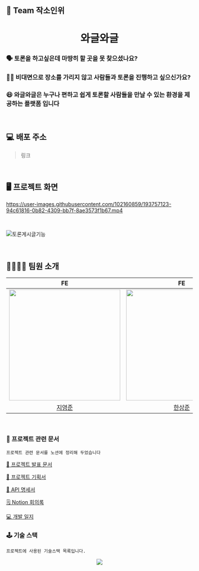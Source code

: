## 🍻 Team 작소인위


<div>   
<h1 align="center">와글와글</h1>
    <h3>🗣 토론을 하고싶은데 마땅히 할 곳을 못 찾으셨나요?</h3>
    <h3>👨‍💻 비대면으로 장소를 가리지 않고 사람들과 토론을 진행하고 싶으신가요?</h3>
    <h3>😆 와글와글은 누구나 편하고 쉽게 토론할 사람들을 만날 수 있는 환경을 제공하는 플랫폼 입니다</h3>  
</div>
<br>

## 💻 배포 주소
> 링크
<br>

## 🖥 프로젝트 화면

https://user-images.githubusercontent.com/102160859/193757123-94c61816-0b82-4309-bb7f-8ae3573f1b67.mp4

<br>

![토론게시글기능](https://user-images.githubusercontent.com/87750478/194079941-d5f88920-8a37-4c13-a795-0cec3f5cee79.gif)

<br>

## 🙋‍♂🙋‍♀️ 팀원 소개

|FE|FE|BE|BE|
|:---:|:---:|:---:|:---:|
|<img src="https://user-images.githubusercontent.com/102160859/193412633-25938010-674e-4040-9cc1-6a1237d9a515.png" width="300"/>|<img src="https://user-images.githubusercontent.com/102160859/193457636-8754a78d-cd39-4365-9b74-c72222989459.jpg" width="300"/>|<img src="https://user-images.githubusercontent.com/102160859/193457544-d03c655e-3e01-408d-9022-a1a7cf7d5981.jpg" width="300"/>|<img src="https://user-images.githubusercontent.com/102160859/193457486-e2942af2-0cce-498f-8f4c-3d07c76e5a63.png" width="300"/>|
|[지영준](https://github.com/JiYJ725)|[한상준](https://github.com/HANSANGJUN)|[강다교](https://github.com/kyodkyo)|[최진아](https://github.com/jina0120)  |
<br>


### 📂 프로젝트 관련 문서

```
프로젝트 관련 문서를 노션에 정리해 두었습니다
```
[📌 프로젝트 발표 문서](https://www.notion.so/codestates/39-Team-713720fea69b4781a2592f8c8636a31e)

[📑 프로젝트 기획서](https://scratched-skateboard-57f.notion.site/e9f42982388342228d551a148425f89b)

[📡 API 명세서](https://scratched-skateboard-57f.notion.site/API-70af18a497184009a0d4d3edc1a148b9)

[🗒 Notion 회의록](https://scratched-skateboard-57f.notion.site/9d7eb0218dd247e89a395d87a0c0d65b)

[💻 개발 일지](https://scratched-skateboard-57f.notion.site/ce779274e4ca4c068a2de3e4b911e07b?v=8bc2da650aac44a0a244ac550f3a2d27)
<br>
### 🕹 기술 스택

```
프로젝트에 사용된 기술스택 목록입니다.
```
<div align="center">
  <img src="https://user-images.githubusercontent.com/102160859/193760227-178f451e-9c5b-4757-8ef3-67a2c9865636.png"/>
  </div>

